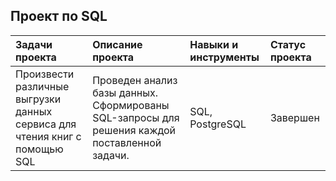 ##  Проект по SQL

| Задачи проекта                         | Описание проекта                                        | Навыки и инструменты                  | Статус проекта          |
| :------------------------------------- | :------------------------------------------------------ | :------------------------------------ | :---------------------- |
| Произвести различные выгрузки данных сервиса для чтения книг с помощью SQL | Проведен анализ базы данных. Сформированы SQL-запросы для решения каждой поставленной задачи. | SQL, PostgreSQL | Завершен |

